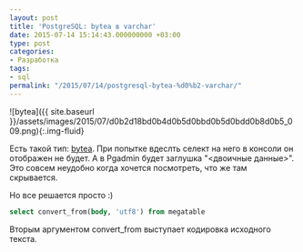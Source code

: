 ```yaml
---
layout: post
title: 'PostgreSQL: bytea в varchar'
date: 2015-07-14 15:14:43.000000000 +03:00
type: post
categories:
- Разработка
tags:
- sql
permalink: "/2015/07/14/postgresql-bytea-%d0%b2-varchar/"
---
```

![bytea]({{ site.baseurl }}/assets/images/2015/07/d0b2d18bd0b4d0b5d0bbd0b5d0bdd0b8d0b5_009.png){:.img-fluid}

Есть такой тип: [bytea](http://www.postgresql.org/docs/8.4/static/datatype-binary.html). При попытке вдеслть селект на него в консоли он отображен не будет. А в Pgadmin будет заглушка "<двоичные данные>". Это совсем неудобно когда хочется посмотреть, что же там скрывается.

Но все решается просто :)

```sql
select convert_from(body, 'utf8') from megatable
```

Вторым аргументом convert_from выступает кодировка исходного текста.  
 

